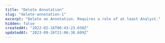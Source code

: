 ```yaml
---
title: "Delete Annotation"
slug: "delete-annotation-1"
excerpt: "Delete an Annotation. Requires a role of at least Analyst."
hidden: false
createdAt: "2022-02-16T00:43:23.650Z"
updatedAt: "2023-09-26T21:06:38.609Z"
---
```

